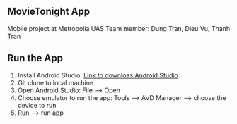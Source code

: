 ## MovieTonight App
Mobile project at Metropolia UAS
Team member: Dung Tran, Dieu Vu, Thanh Tran

## Run the App
1. Install Android Studio:
[Link to downloas Android Studio](https://developer.android.com/studio?gclid=Cj0KCQiA2af-BRDzARIsAIVQUOegnlm_V6W7UdtvmBmKbhlZcjJnPJeRJwOqNqZD-LK2bt-wXA7WuQoaAsAyEALw_wcB&gclsrc=aw.ds)
2. Git clone <repo> to local machine
3. Open Android Studio:
  File --> Open
4. Choose emulator to run the app:
  Tools --> AVD Manager --> choose the device to run
5. Run --> run app

